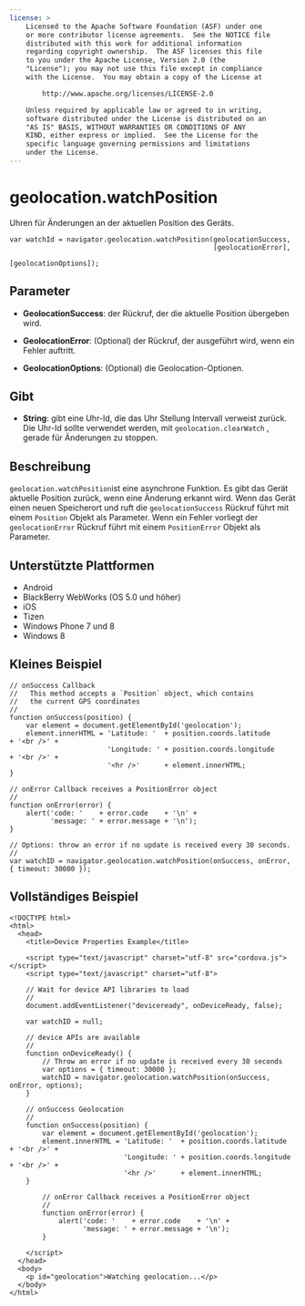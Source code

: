 ```yaml
---
license: >
    Licensed to the Apache Software Foundation (ASF) under one
    or more contributor license agreements.  See the NOTICE file
    distributed with this work for additional information
    regarding copyright ownership.  The ASF licenses this file
    to you under the Apache License, Version 2.0 (the
    "License"); you may not use this file except in compliance
    with the License.  You may obtain a copy of the License at

        http://www.apache.org/licenses/LICENSE-2.0

    Unless required by applicable law or agreed to in writing,
    software distributed under the License is distributed on an
    "AS IS" BASIS, WITHOUT WARRANTIES OR CONDITIONS OF ANY
    KIND, either express or implied.  See the License for the
    specific language governing permissions and limitations
    under the License.
---
```


# geolocation.watchPosition

Uhren für Änderungen an der aktuellen Position des Geräts.

    var watchId = navigator.geolocation.watchPosition(geolocationSuccess,
                                                      [geolocationError],
                                                      [geolocationOptions]);
    

## Parameter

*   **GeolocationSuccess**: der Rückruf, der die aktuelle Position übergeben wird.

*   **GeolocationError**: (Optional) der Rückruf, der ausgeführt wird, wenn ein Fehler auftritt.

*   **GeolocationOptions**: (Optional) die Geolocation-Optionen.

## Gibt

*   **String**: gibt eine Uhr-Id, die das Uhr Stellung Intervall verweist zurück. Die Uhr-Id sollte verwendet werden, mit `geolocation.clearWatch` , gerade für Änderungen zu stoppen.

## Beschreibung

`geolocation.watchPosition`ist eine asynchrone Funktion. Es gibt das Gerät aktuelle Position zurück, wenn eine Änderung erkannt wird. Wenn das Gerät einen neuen Speicherort und ruft die `geolocationSuccess` Rückruf führt mit einem `Position` Objekt als Parameter. Wenn ein Fehler vorliegt der `geolocationError` Rückruf führt mit einem `PositionError` Objekt als Parameter.

## Unterstützte Plattformen

*   Android
*   BlackBerry WebWorks (OS 5.0 und höher)
*   iOS
*   Tizen
*   Windows Phone 7 und 8
*   Windows 8

## Kleines Beispiel

    // onSuccess Callback
    //   This method accepts a `Position` object, which contains
    //   the current GPS coordinates
    //
    function onSuccess(position) {
        var element = document.getElementById('geolocation');
        element.innerHTML = 'Latitude: '  + position.coords.latitude      + '<br />' +
                            'Longitude: ' + position.coords.longitude     + '<br />' +
                            '<hr />'      + element.innerHTML;
    }
    
    // onError Callback receives a PositionError object
    //
    function onError(error) {
        alert('code: '    + error.code    + '\n' +
              'message: ' + error.message + '\n');
    }
    
    // Options: throw an error if no update is received every 30 seconds.
    //
    var watchID = navigator.geolocation.watchPosition(onSuccess, onError, { timeout: 30000 });
    

## Vollständiges Beispiel

    <!DOCTYPE html>
    <html>
      <head>
        <title>Device Properties Example</title>
    
        <script type="text/javascript" charset="utf-8" src="cordova.js"></script>
        <script type="text/javascript" charset="utf-8">
    
        // Wait for device API libraries to load
        //
        document.addEventListener("deviceready", onDeviceReady, false);
    
        var watchID = null;
    
        // device APIs are available
        //
        function onDeviceReady() {
            // Throw an error if no update is received every 30 seconds
            var options = { timeout: 30000 };
            watchID = navigator.geolocation.watchPosition(onSuccess, onError, options);
        }
    
        // onSuccess Geolocation
        //
        function onSuccess(position) {
            var element = document.getElementById('geolocation');
            element.innerHTML = 'Latitude: '  + position.coords.latitude      + '<br />' +
                                'Longitude: ' + position.coords.longitude     + '<br />' +
                                '<hr />'      + element.innerHTML;
        }
    
            // onError Callback receives a PositionError object
            //
            function onError(error) {
                alert('code: '    + error.code    + '\n' +
                      'message: ' + error.message + '\n');
            }
    
        </script>
      </head>
      <body>
        <p id="geolocation">Watching geolocation...</p>
      </body>
    </html>